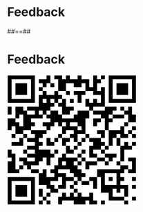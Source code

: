 <!-- .slide: class="transition bg-pink" -->

# Feedback

##==##

# Feedback

![w-800 center](../../assets/images/qrcode-feedback.webp)
